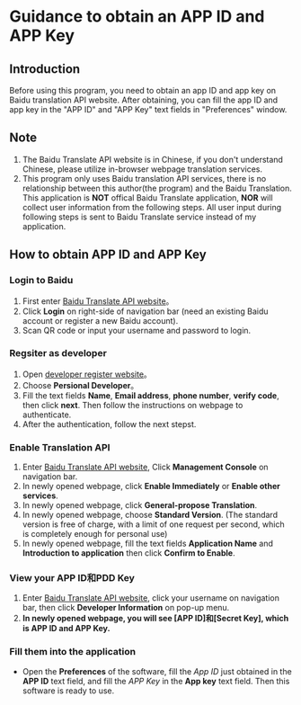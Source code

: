 # Guidance to obtain an APP ID and APP Key
## Introduction
Before using this program, you need to obtain an app ID and app key on Baidu translation API website. After obtaining, you can fill the app ID and app key in the "APP ID" and "APP Key" text fields in "Preferences" window.

## Note
1. The Baidu Translate API website is in Chinese, if you don't understand Chinese, please utilize in-browser webpage translation services.
2. This program only uses Baidu translation API services, there is no relationship between this author(the program) and the Baidu Translation. This application is **NOT** offical Baidu Translate application, **NOR** will collect user information from the following steps. All user input during following steps is sent to Baidu Translate service instead of my application. 

## How to obtain APP ID and APP Key
### Login to Baidu
1. First enter [Baidu Translate API website](https://fanyi-api.baidu.com/)。
2. Click **Login** on right-side of navigation bar (need an existing Baidu account or register a new Baidu account).
3. Scan QR code or input your username and password to login.

### Regsiter as developer
1. Open [developer register website](https://fanyi-api.baidu.com/register)。
2. Choose **Persional Developer**。
3. Fill the text fields **Name**, **Email address**, **phone number**, **verify code**, then click **next**. Then follow the instructions on webpage to authenticate.
4. After the authentication, follow the next stepst.

### Enable Translation API
1. Enter [Baidu Translate API website](https://fanyi-api.baidu.com/), Click **Management Console** on navigation bar.
2. In newly opened webpage, click **Enable Immediately** or **Enable other services**.
3. In newly opened webpage, click **General-propose Translation**.
4. In newly opened webpage, choose **Standard Version**. (The standard version is free of charge, with a limit of one request per second, which is completely enough for personal use)
5. In newly opened webpage, fill the text fields **Application Name** and **Introduction to application** then click **Confirm to Enable**.

### View your APP ID和PDD Key
1. Enter [Baidu Translate API website](https://fanyi-api.baidu.com/), click your username on navigation bar, then click **Developer Information** on pop-up menu.
2. **In newly opened webpage, you will see [APP ID]和[Secret Key], which is APP ID and APP Key.**

### Fill them into the application
* Open the **Preferences** of the software, fill the *App ID* just obtained in the **APP ID** text field, and fill the *APP Key* in the **App key** text field. Then this software is ready to use.